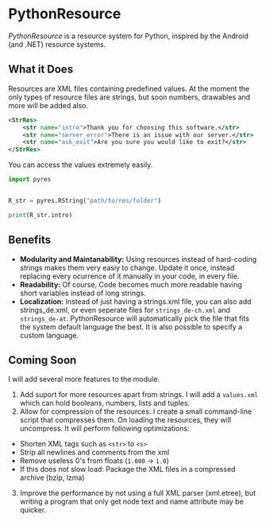 PythonResource
==============
*PythonResource* is a resource system for Python, inspired by the Android (and .NET) resource systems.

What it Does
------------
Resources are XML files containing predefined values. At the moment the only types of resource files are strings, but soon numbers, drawables and more will be added also.

~~~xml
<StrRes>
    <str name="intro">Thank you for choosing this software.</str>
    <str name="server_error">There is an issue with our server.</str>
    <str name="ask_exit">Are you sure you would like to exit?</str>
</StrRes>
~~~

You can access the values extremely easily.

~~~python
import pyres


R_str = pyres.RString("path/to/res/folder")    

print(R_str.intro) 
~~~

Benefits
--------
- **Modularity and Maintanability:** Using resources instead of hard-coding strings makes them very easiy to change. Update it once, instead replacing every ocurrence of it manually in your code, in every file.
- **Readability:** Of course, Code becomes much more readable having short variables instead of long strings.
- **Localization:** Instead of just having a strings.xml file, you can also add strings_de.xml, or even seperate files for `strings_de-ch.xml` and `strings_de-at`. PythonResource will automatically pick the file that fits the system default language the best. It is also possible to specify a custom language.

Coming Soon
-----------
I will add several more features to the module.

1. Add suport for more resources apart from strings. I will add a `values.xml` which can hold booleans, numbers, lists and tuples.
2. Allow for compression of the resources. I create a small command-line script that compresses them. On loading the resources, they will uncompress.
It will perform following optimizations:
- Shorten XML tags such as `<str>` to `<s>`
- Strip all newlines and comments from the xml
- Remove useless 0's from floats (`1.000` &rarr; `1.0`)
- If this does not slow load: Package the XML files in a compressed archive (bzip, lzma)
3. Improve the performance by not using a full XML parser (xml.etree), but writing a program that only get node text and name attribute may be quicker.
